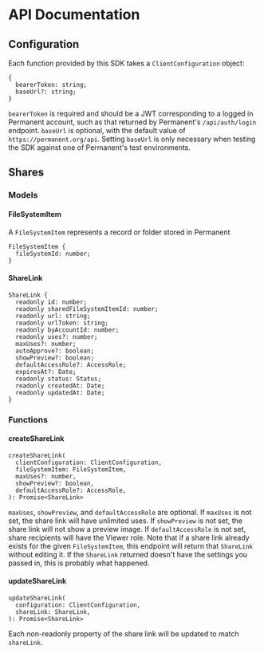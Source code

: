 # API Documentation

## Configuration
Each function provided by this SDK takes a `ClientConfiguration` object:
```
{
  bearerToken: string;
  baseUrl?: string;
}
```

`bearerToken` is required and should be a JWT corresponding to a logged in Permanent account, such as that returned by
Permanent's `/api/auth/login` endpoint. `baseUrl` is optional, with the default value of `https://permanent.org/api`.
Setting `baseUrl` is only necessary when testing the SDK against one of Permanent's test environments.

## Shares

### Models

#### FileSystemItem
A `FileSystemItem` represents a record or folder stored in Permanent
```
FileSystemItem {
  fileSystemId: number;
}
```

#### ShareLink
```
ShareLink {
  readonly id: number;
  readonly sharedFileSystemItemId: number;
  readonly url: string;
  readonly urlToken: string;
  readonly byAccountId: number;
  readonly uses?: number;
  maxUses?: number;
  autoApprove?: boolean;
  showPreview?: boolean;
  defaultAccessRole?: AccessRole;
  expiresAt?: Date;
  readonly status: Status;
  readonly createdAt: Date;
  readonly updatedAt: Date;
}
```

### Functions

#### createShareLink
```
createShareLink(
  clientConfiguration: ClientConfiguration,
  fileSystemItem: FileSystemItem,
  maxUses?: number,
  showPreview?: boolean,
  defaultAccessRole?: AccessRole,
): Promise<ShareLink>
```

`maxUses`, `showPreview`, and `defaultAccessRole` are optional. If `maxUses` is not set, the share link will have
unlimited uses. If `showPreview` is not set, the share link will not show a preview image. If `defaultAccessRole` is not
set, share recipients will have the Viewer role. Note that if a share link already exists for the given
`FileSystemItem`, this endpoint will return that `ShareLink` without editing it. If the `ShareLink` returned doesn't
have the settings you passed in, this is probably what happened.

#### updateShareLink
```
updateShareLink(
  configuration: ClientConfiguration,
  shareLink: ShareLink,
): Promise<ShareLink>
```

Each non-readonly property of the share link will be updated to match `shareLink`.
